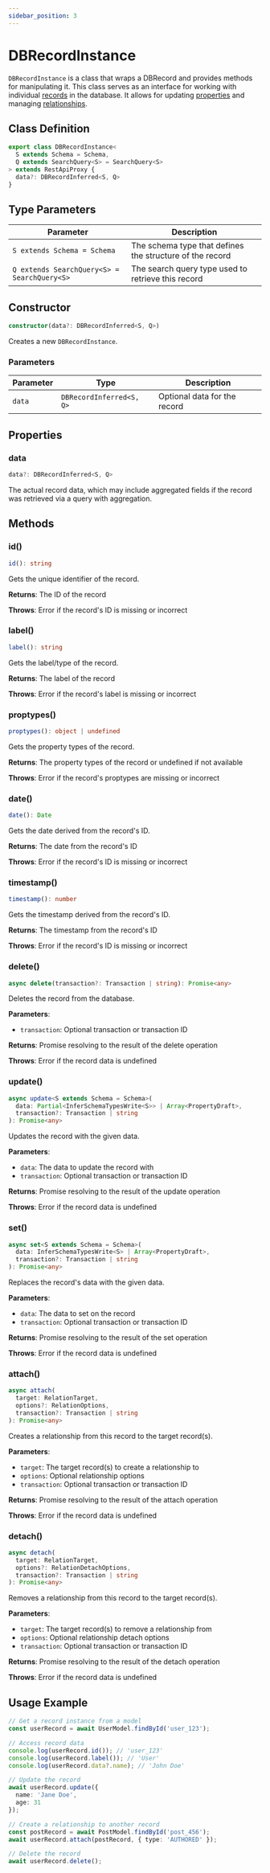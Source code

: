 ```yaml
---
sidebar_position: 3
---
```


# DBRecordInstance

`DBRecordInstance` is a class that wraps a DBRecord and provides methods for manipulating it. This class serves as an interface for working with individual [records](../../concepts/records) in the database. It allows for updating [properties](../../concepts/properties) and managing [relationships](../../concepts/relationships).

## Class Definition

```typescript
export class DBRecordInstance<
  S extends Schema = Schema,
  Q extends SearchQuery<S> = SearchQuery<S>
> extends RestApiProxy {
  data?: DBRecordInferred<S, Q>
}
```

## Type Parameters

| Parameter | Description |
|-----------|-------------|
| `S extends Schema = Schema` | The schema type that defines the structure of the record |
| `Q extends SearchQuery<S> = SearchQuery<S>` | The search query type used to retrieve this record |

## Constructor

```typescript
constructor(data?: DBRecordInferred<S, Q>)
```

Creates a new `DBRecordInstance`.

### Parameters

| Parameter | Type | Description |
|-----------|------|-------------|
| `data` | `DBRecordInferred<S, Q>` | Optional data for the record |

## Properties

### data

```typescript
data?: DBRecordInferred<S, Q>
```

The actual record data, which may include aggregated fields if the record was retrieved via a query with aggregation.

## Methods

### id()

```typescript
id(): string
```

Gets the unique identifier of the record.

**Returns**: The ID of the record

**Throws**: Error if the record's ID is missing or incorrect

### label()

```typescript
label(): string
```

Gets the label/type of the record.

**Returns**: The label of the record

**Throws**: Error if the record's label is missing or incorrect

### proptypes()

```typescript
proptypes(): object | undefined
```

Gets the property types of the record.

**Returns**: The property types of the record or undefined if not available

**Throws**: Error if the record's proptypes are missing or incorrect

### date()

```typescript
date(): Date
```

Gets the date derived from the record's ID.

**Returns**: The date from the record's ID

**Throws**: Error if the record's ID is missing or incorrect

### timestamp()

```typescript
timestamp(): number
```

Gets the timestamp derived from the record's ID.

**Returns**: The timestamp from the record's ID

**Throws**: Error if the record's ID is missing or incorrect

### delete()

```typescript
async delete(transaction?: Transaction | string): Promise<any>
```

Deletes the record from the database.

**Parameters**:
- `transaction`: Optional transaction or transaction ID

**Returns**: Promise resolving to the result of the delete operation

**Throws**: Error if the record data is undefined

### update()

```typescript
async update<S extends Schema = Schema>(
  data: Partial<InferSchemaTypesWrite<S>> | Array<PropertyDraft>,
  transaction?: Transaction | string
): Promise<any>
```

Updates the record with the given data.

**Parameters**:
- `data`: The data to update the record with
- `transaction`: Optional transaction or transaction ID

**Returns**: Promise resolving to the result of the update operation

**Throws**: Error if the record data is undefined

### set()

```typescript
async set<S extends Schema = Schema>(
  data: InferSchemaTypesWrite<S> | Array<PropertyDraft>,
  transaction?: Transaction | string
): Promise<any>
```

Replaces the record's data with the given data.

**Parameters**:
- `data`: The data to set on the record
- `transaction`: Optional transaction or transaction ID

**Returns**: Promise resolving to the result of the set operation

**Throws**: Error if the record data is undefined

### attach()

```typescript
async attach(
  target: RelationTarget,
  options?: RelationOptions,
  transaction?: Transaction | string
): Promise<any>
```

Creates a relationship from this record to the target record(s).

**Parameters**:
- `target`: The target record(s) to create a relationship to
- `options`: Optional relationship options
- `transaction`: Optional transaction or transaction ID

**Returns**: Promise resolving to the result of the attach operation

**Throws**: Error if the record data is undefined

### detach()

```typescript
async detach(
  target: RelationTarget,
  options?: RelationDetachOptions,
  transaction?: Transaction | string
): Promise<any>
```

Removes a relationship from this record to the target record(s).

**Parameters**:
- `target`: The target record(s) to remove a relationship from
- `options`: Optional relationship detach options
- `transaction`: Optional transaction or transaction ID

**Returns**: Promise resolving to the result of the detach operation

**Throws**: Error if the record data is undefined

## Usage Example

```typescript
// Get a record instance from a model
const userRecord = await UserModel.findById('user_123');

// Access record data
console.log(userRecord.id()); // 'user_123'
console.log(userRecord.label()); // 'User'
console.log(userRecord.data?.name); // 'John Doe'

// Update the record
await userRecord.update({
  name: 'Jane Doe',
  age: 31
});

// Create a relationship to another record
const postRecord = await PostModel.findById('post_456');
await userRecord.attach(postRecord, { type: 'AUTHORED' });

// Delete the record
await userRecord.delete();
```
